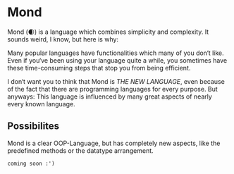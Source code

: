 # Mond

Mond (🌒) is a language which combines simplicity and complexity.
It sounds weird, I know, but here is why:

Many popular languages have functionalities which many of you don‘t like.
Even if you‘ve been using your language quite a while, you sometimes have these time-consuming steps that stop you from being efficient.

I don‘t want you to think that Mond is *THE NEW LANGUAGE*, even because of the fact that there are programming languages for every purpose. 
But anyways: This language is influenced by many great aspects of nearly every known language.

## Possibilites

Mond is a clear OOP-Language, but has completely new aspects, like the predefined methods or the datatype arrangement.

```coming soon :')```
